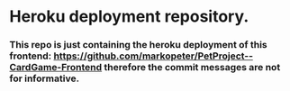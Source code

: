 # Heroku deployment repository.
### This repo is just containing the heroku deployment of this frontend: https://github.com/markopeter/PetProject--CardGame-Frontend therefore the commit messages are not for informative.
